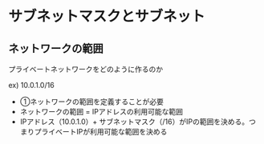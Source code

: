 # サブネットマスクとサブネット

## ネットワークの範囲
プライベートネットワークをどのように作るのか


ex) 10.0.1.0/16
- ①ネットワークの範囲を定義することが必要
 - ネットワークの範囲 = IPアドレスの利用可能な範囲
 - IPアドレス（10.0.1.0）+ サブネットマスク（/16）がIPの範囲を決める。つまりプライベートIPが利用可能な範囲を決める
 